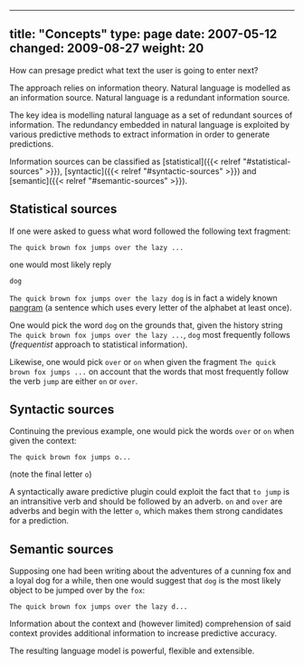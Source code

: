 
---
title:       "Concepts"
type:        page
date:        2007-05-12
changed:     2009-08-27
weight:	     20
---

How can presage predict what text the user is going to enter next?

The approach relies on information theory. Natural language is modelled as an information source. Natural language is a redundant information source.

The key idea is modelling natural language as a set of redundant sources of information. The redundancy embedded in natural language is exploited by various predictive methods to extract information in order to generate predictions.

<!--more-->

Information sources can be classified as [statistical]({{< relref "#statistical-sources" >}}), [syntactic]({{< relref "#syntactic-sources" >}}) and [semantic]({{< relref "#semantic-sources" >}}).


## Statistical sources

If one were asked to guess what word followed the following text fragment:

    The quick brown fox jumps over the lazy ...

one would most likely reply

    dog

`The quick brown fox jumps over the lazy dog` is in fact a widely known [pangram](http://en.wikipedia.org/wiki/Pangram) (a sentence which uses every letter of the alphabet at least once).

One would pick the word `dog` on the grounds that, given the history string `The quick brown fox jumps over the lazy ...`, `dog` most frequently follows (*frequentist* approach to statistical information).

Likewise, one would pick `over` or `on` when given the fragment `The quick brown fox jumps ...` on account that the words that most frequently follow the verb `jump` are either `on` or `over`.


## Syntactic sources

Continuing the previous example, one would pick the words `over` or `on` when given the context:

    The quick brown fox jumps o...

(note the final letter `o`)

A syntactically aware predictive plugin could exploit the fact that `to jump` is an intransitive verb and should be followed by an adverb. `on` and `over` are adverbs and begin with the letter `o`, which makes them strong candidates for a prediction.


## Semantic sources

Supposing one had been writing about the adventures of a cunning fox and a loyal dog for a while, then one would suggest that `dog` is the most likely object to be jumped over by the `fox`:

    The quick brown fox jumps over the lazy d...

Information about the context and (however limited) comprehension of said context provides additional information to increase predictive accuracy.

The resulting language model is powerful, flexible and extensible.


